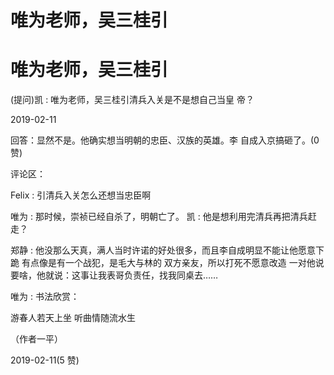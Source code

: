 # 唯为老师，吴三桂引

# 唯为老师，吴三桂引

(提问)凯 : 唯为老师，吴三桂引清兵入关是不是想自己当皇 帝？

2019-02-11

回答：显然不是。他确实想当明朝的忠臣、汉族的英雄。李 自成入京搞砸了。(0 赞)

评论区：

Felix : 引清兵入关怎么还想当忠臣啊

唯为 : 那时候，崇祯已经自杀了，明朝亡了。 凯 : 他是想利用完清兵再把清兵赶走？

郑静 : 他没那么天真，满人当时许诺的好处很多，而且李自成明显不能让他愿意下跪 有点像是有一个战犯，是毛大与林的 双方亲友，所以打死不愿意改造 一对他说要啥，他就说：这事让我表哥负责任，找我同桌去……

唯为 : 书法欣赏：

游春人若天上坐 听曲情随流水生

（作者一平）

2019-02-11(5 赞)